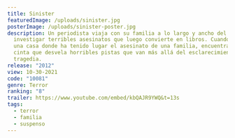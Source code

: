 ```yaml
---
title: Sinister
featuredImage: /uploads/sinister.jpg
posterImage: /uploads/sinister-poster.jpg
description: Un periodista viaja con su familia a lo largo y ancho del país para
  investigar terribles asesinatos que luego convierte en libros. Cuando llega a
  una casa donde ha tenido lugar el asesinato de una familia, encuentra una
  cinta que desvela horribles pistas que van más allá del esclarecimiento de la
  tragedia.
release: "2012"
view: 10-30-2021
code: "10081"
genre: Terror
ranking: "8"
trailer: https://www.youtube.com/embed/kbQAJR9YWQ&t=13s
tags:
  - terror
  - familia
  - suspenso
---
```

